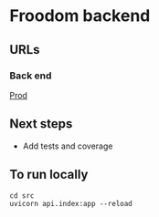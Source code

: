 # Froodom backend

## URLs
### Back end
[Prod](https://8b0z64x58c.execute-api.eu-west-2.amazonaws.com/prod)


## Next steps
- Add tests and coverage

## To run locally

```
cd src
uvicorn api.index:app --reload
```
